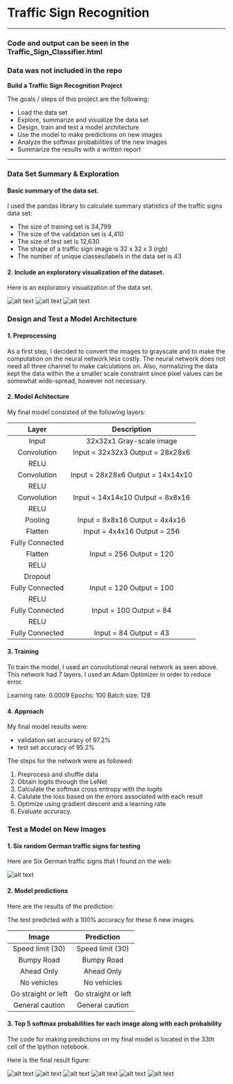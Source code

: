 # **Traffic Sign Recognition** 

---

### Code and output can be seen in the Traffic_Sign_Classifier.html
### Data was not included in the repo


**Build a Traffic Sign Recognition Project**

The goals / steps of this project are the following:
* Load the data set
* Explore, summarize and visualize the data set
* Design, train and test a model architecture
* Use the model to make predictions on new images
* Analyze the softmax probabilities of the new images
* Summarize the results with a written report

[//]: # (Image References)

[image1]: ./examples/visualization.png "Training Data"
[image2]: ./examples/trafficsigns.png "Traffic Signs"
[image3]: ./examples/predictions.png "Predictions"
[image4]: ./examples/valid.png "Validation Data"
[image5]: ./examples/test.png "Test Data"
[image6]: ./examples/predictions2.png "Predictions"
[image7]: ./examples/predictions3.png "Predictions"
[image8]: ./examples/predictions4.png "Predictions"
[image9]: ./examples/predictions5.png "Predictions"
[image10]: ./examples/predictions6.png "Predictions"

---

### Data Set Summary & Exploration

#### Basic summary of the data set.

I used the pandas library to calculate summary statistics of the traffic
signs data set:

* The size of training set is 34,799
* The size of the validation set is 4,410
* The size of test set is 12,630
* The shape of a traffic sign image is 32 x 32 x 3 (rgb)
* The number of unique classes/labels in the data set is 43

#### 2. Include an exploratory visualization of the dataset.

Here is an exploratory visualization of the data set.

![alt text][image1]
![alt text][image4]
![alt text][image5]

### Design and Test a Model Architecture

#### 1. Preprocessing 

As a first step, I decided to convert the images to grayscale and to make the 
computation on the neural network less costly. The neural network does not need all three 
channel to make calculations on. Also, normalizing the data kept the data within
the a smaller scale constraint since pixel values can be somewhat wide-spread, 
however not necessary.


#### 2. Model Achitecture

My final model consisted of the following layers:

| 		Layer			|				Description			 			| 
|:---------------------:|:---------------------------------------------:| 
| Input         		|		32x32x1 Gray-scale image				| 
| Convolution        	|		Input = 32x32x3 Output = 28x28x6		|
| RELU					|												|
| Convolution	      	|		Input = 28x28x6 Output = 14x14x10		|
| RELU          	    |			 									|
| Convolution		    |		Input = 14x14x10 Output = 8x8x16		|
| RELU				    |		 										|
| Pooling				|		Input = 8x8x16 Output = 4x4x16			|
| Flatten				|		Input = 4x4x16 Output = 256				|
| Fully Connected		|												|
| Flatten				|		Input = 256 Output = 120				|
| RELU  				|												|
| Dropout 				|												|
| Fully Connected 		|		Input = 120 Output = 100				|
| RELU 					|												|
| Fully Connected 		|		Input = 100 Output = 84					|
| RELU					|												|
| Fully Connected 		|		Input = 84 Output = 43					|
 


#### 3. Training 

To train the model, I used an convolutional neural network as seen above. This network had 7 layers.
I used an Adam Optimizer in order to reduce error. 

Learning rate: 0.0009
Epochs: 100
Batch size: 128

#### 4. Approach 

My final model results were:
* validation set accuracy of 97.2% 
* test set accuracy of 95.2%

The steps for the network were as followed:
1. Preprocess and shuffle data
2. Obtain logits through the LeNet 
3. Calculate the softmax cross entropy with the logits
4. Calulate the loss based on the errors associated with each result
5. Optimize using gradient descent and a learning rate
6. Evaluate accuracy.


### Test a Model on New Images

#### 1. Six random German traffic signs for testing

Here are Six German traffic signs that I found on the web:

![alt text][image2] 

#### 2. Model predictions 

Here are the results of the prediction:

The test predicted with a 100% accuracy for these 6 new images.

| Image			        |     Prediction	        					| 
|:---------------------:|:---------------------------------------------:| 
| Speed limit (30)      | Speed limit (30)  							| 
| Bumpy Road     		| Bumpy Road 									|
| Ahead Only			| Ahead Only									|
| No vehicles	      	| No vehicles					 				|
| Go straight or left	| Go straight or left      						|
| General caution		| General caution      							|


#### 3. Top 5 softmax probabilities for each image along with each probability

The code for making predictions on my final model is located in the 33th cell of the Ipython notebook.

Here is the final result figure:

![alt text][image3]
![alt text][image6]
![alt text][image7]
![alt text][image8]
![alt text][image9]
![alt text][image10]
